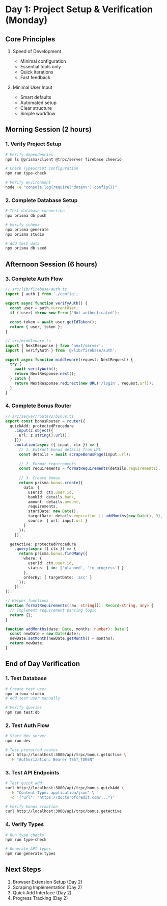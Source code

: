 # Day 1: Project Setup & Verification (Monday)

## Core Principles

1. Speed of Development
   - Minimal configuration
   - Essential tools only
   - Quick iterations
   - Fast feedback

2. Minimal User Input
   - Smart defaults
   - Automated setup
   - Clear structure
   - Simple workflow

## Morning Session (2 hours)

### 1. Verify Project Setup

```bash
# Verify dependencies
npm ls @prisma/client @trpc/server firebase cheerio

# Check TypeScript configuration
npm run type-check

# Verify environment
node -e "console.log(require('dotenv').config())"
```

### 2. Complete Database Setup

```bash
# Test database connection
npx prisma db push

# Verify schema
npx prisma generate
npx prisma studio

# Add test data
npx prisma db seed
```

## Afternoon Session (6 hours)

### 3. Complete Auth Flow

```typescript
// src/lib/firebase/auth.ts
import { auth } from './config';

export async function verifyAuth() {
  const user = auth.currentUser;
  if (!user) throw new Error('Not authenticated');
  
  const token = await user.getIdToken();
  return { user, token };
}

// src/middleware.ts
import { NextResponse } from 'next/server';
import { verifyAuth } from '@/lib/firebase/auth';

export async function middleware(request: NextRequest) {
  try {
    await verifyAuth();
    return NextResponse.next();
  } catch {
    return NextResponse.redirect(new URL('/login', request.url));
  }
}
```

### 4. Complete Bonus Router

```typescript
// src/server/routers/bonus.ts
export const bonusRouter = router({
  quickAdd: protectedProcedure
    .input(z.object({
      url: z.string().url(),
    }))
    .mutation(async ({ input, ctx }) => {
      // 1. Extract bonus details from URL
      const details = await scrapeBonusPage(input.url);
      
      // 2. Format requirements
      const requirements = formatRequirements(details.requirements);
      
      // 3. Create bonus
      return prisma.bonus.create({
        data: {
          userId: ctx.user.id,
          bankId: details.bank,
          amount: details.amount,
          requirements,
          startDate: new Date(),
          targetDate: details.expiration || addMonths(new Date(), 3),
          source: { url: input.url }
        }
      });
    }),

  getActive: protectedProcedure
    .query(async ({ ctx }) => {
      return prisma.bonus.findMany({
        where: {
          userId: ctx.user.id,
          status: { in: ['planned', 'in_progress'] }
        },
        orderBy: { targetDate: 'asc' }
      });
    }),
});

// Helper functions
function formatRequirements(raw: string[]): Record<string, any> {
  // Implement requirement parsing logic
  return {};
}

function addMonths(date: Date, months: number): Date {
  const newDate = new Date(date);
  newDate.setMonth(newDate.getMonth() + months);
  return newDate;
}
```

## End of Day Verification

### 1. Test Database

```bash
# Create test user
npx prisma studio
# Add test user manually

# Verify queries
npm run test:db
```

### 2. Test Auth Flow

```bash
# Start dev server
npm run dev

# Test protected routes
curl http://localhost:3000/api/trpc/bonus.getActive \
  -H "Authorization: Bearer TEST_TOKEN"
```

### 3. Test API Endpoints

```bash
# Test quick add
curl http://localhost:3000/api/trpc/bonus.quickAdd \
  -H "Content-Type: application/json" \
  -d '{"url": "https://doctorofcredit.com/..."}'

# Verify bonus creation
curl http://localhost:3000/api/trpc/bonus.getActive
```

### 4. Verify Types

```bash
# Run type checks
npm run type-check

# Generate API types
npm run generate:types
```

## Next Steps

1. Browser Extension Setup (Day 2)
2. Scraping Implementation (Day 2)
3. Quick Add Interface (Day 2)
4. Progress Tracking (Day 2)
